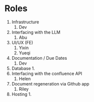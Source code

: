 # Roles

1. Infrastructure
   1. Dev
2. Interfacing with the LLM 
   1. Abu
3. UI/UX (FE)
   1. Yixin
   2. Yueqi
4. Documentation / Due Dates
   1. Dev
5. Database
   1. 
6. Interfacing with the confluence API
   1. Helen
7. Document regeneration via Github app
   1. Riley
8. Hosting
   1. 
